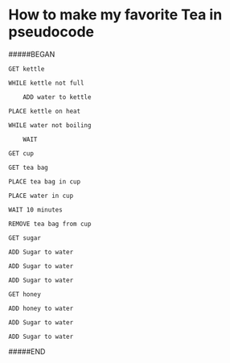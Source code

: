 # How to make my favorite Tea in pseudocode

#####BEGAN

	GET kettle

	WHILE kettle not full

		ADD water to kettle

	PLACE kettle on heat

	WHILE water not boiling

		WAIT

	GET cup

	GET tea bag

	PLACE tea bag in cup

	PLACE water in cup

	WAIT 10 minutes

	REMOVE tea bag from cup

	GET sugar

	ADD Sugar to water

	ADD Sugar to water

	ADD Sugar to water

	GET honey

	ADD honey to water

	ADD Sugar to water

	ADD Sugar to water

#####END
